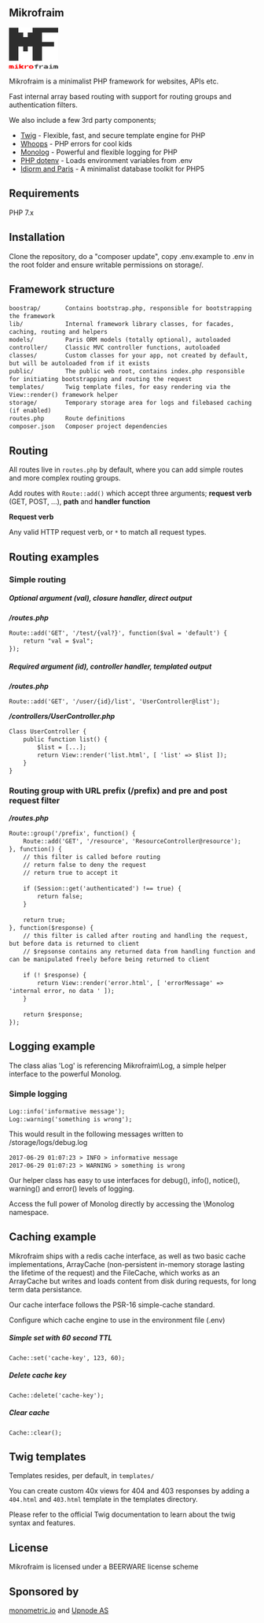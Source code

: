 ## Mikrofraim

<img src="https://raw.githubusercontent.com/tomrf/mikrofraim/master/public/img/mikrofraim-logo.png" width="100px">

Mikrofraim is a minimalist PHP framework for websites, APIs etc.

Fast internal array based routing with support for routing groups and authentication filters.

We also include a few 3rd party components;

- [Twig](https://github.com/twigphp/Twig) - Flexible, fast, and secure template engine for PHP
- [Whoops](https://github.com/filp/whoops) - PHP errors for cool kids
- [Monolog](https://github.com/Seldaek/monolog) - Powerful and flexible logging for PHP
- [PHP dotenv](https://github.com/vlucas/phpdotenv) - Loads environment variables from .env
- [Idiorm and Paris](http://j4mie.github.io/idiormandparis/) - A minimalist database toolkit for PHP5

## Requirements

PHP 7.x

## Installation

Clone the repository, do a "composer update", copy .env.example to .env in the root folder and ensure writable permissions on storage/.

## Framework structure
```
boostrap/       Contains bootstrap.php, responsible for bootstrapping the framework
lib/            Internal framework library classes, for facades, caching, routing and helpers
models/         Paris ORM models (totally optional), autoloaded
controller/     Classic MVC controller functions, autoloaded
classes/        Custom classes for your app, not created by default, but will be autoloaded from if it exists
public/         The public web root, contains index.php responsible for initiating bootstrapping and routing the request
templates/      Twig template files, for easy rendering via the View::render() framework helper
storage/        Temporary storage area for logs and filebased caching (if enabled)
routes.php      Route definitions
composer.json   Composer project dependencies
```

## Routing

All routes live in `routes.php` by default, where you can add simple routes and more complex routing groups.

Add routes with `Route::add()` which accept three arguments; **request verb** (GET, POST, ...), **path** and **handler function**

**Request verb**

Any valid HTTP request verb, or `*` to match all request types.

## Routing examples
### Simple routing
##### Optional argument (val), closure handler, direct output
***/routes.php***
```
Route::add('GET', '/test/{val?}', function($val = 'default') {
    return "val = $val";
});
```
##### Required argument (id), controller handler, templated output
***/routes.php***
```
Route::add('GET', '/user/{id}/list', 'UserController@list');
```
***/controllers/UserController.php***
```
Class UserController {
    public function list() {
        $list = [...];
        return View::render('list.html', [ 'list' => $list ]);
    }
}
```
### Routing group with URL prefix (/prefix) and pre and post request filter
***/routes.php***
```
Route::group('/prefix', function() {
    Route::add('GET', '/resource', 'ResourceController@resource');
}, function() {
    // this filter is called before routing
    // return false to deny the request
    // return true to accept it

    if (Session::get('authenticated') !== true) {
        return false;
    }

    return true;
}, function($response) {
    // this filter is called after routing and handling the request, but before data is returned to client
    // $repsonse contains any returned data from handling function and can be manipulated freely before being returned to client

    if (! $response) {
        return View::render('error.html', [ 'errorMessage' => 'internal error, no data ' ]);
    }

    return $response;
});
```

## Logging example
The class alias 'Log' is referencing Mikrofraim\Log, a simple helper interface to the powerful Monolog.
### Simple logging
```
Log::info('informative message');
Log::warning('something is wrong');
```
This would result in the following messages written to /storage/logs/debug.log
```
2017-06-29 01:07:23 > INFO > informative message
2017-06-29 01:07:23 > WARNING > something is wrong
```
Our helper class has easy to use interfaces for debug(), info(), notice(), warning() and error() levels of logging.

Access the full power of Monolog directly by accessing the \Monolog namespace.

## Caching example
Mikrofraim ships with a redis cache interface, as well as two basic cache implementations, ArrayCache (non-persistent in-memory storage lasting the lifetime of the request) and the FileCache, which works as an ArrayCache but writes and loads content from disk during requests, for long term data persistance.

Our cache interface follows the PSR-16 simple-cache standard.

Configure which cache engine to use in the environment file (.env)

##### Simple set with 60 second TTL
```
Cache::set('cache-key', 123, 60);
```

##### Delete cache key
```
Cache::delete('cache-key');
```

##### Clear cache
```
Cache::clear();
```

## Twig templates
Templates resides, per default, in `templates/`

You can create custom 40x views for 404 and 403 responses by adding a `404.html` and `403.html` template in the templates directory. 

Please refer to the official Twig documentation to learn about the twig syntax and features.

## License

Mikrofraim is licensed under a BEERWARE license scheme

## Sponsored by

[monometric.io](https://monometric.io) and [Upnode AS](https://upnode.no)
